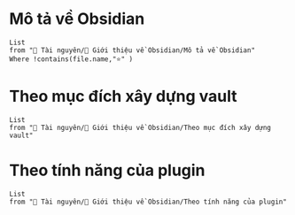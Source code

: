 # Mô tả về Obsidian
```dataview
List 
from "📜 Tài nguyên/💎 Giới thiệu về Obsidian/Mô tả về Obsidian" 
Where !contains(file.name,"⭐" )
```

# Theo mục đích xây dựng vault
```dataview
List 
from "📜 Tài nguyên/💎 Giới thiệu về Obsidian/Theo mục đích xây dựng vault" 
```

# Theo tính năng của plugin
```dataview
List 
from "📜 Tài nguyên/💎 Giới thiệu về Obsidian/Theo tính năng của plugin" 
```
